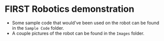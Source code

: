# FIRST Robotics demonstration
- Some sample code that would've been used on the robot can be found in the `Sample Code` folder.
- A couple pictures of the robot can be found in the `Images` folder.